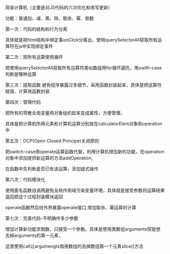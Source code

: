 简易计算机（主要是对JS代码的六次优化和改写更新）

功能：普通加、减、乘、除、取余、幂、倒数

第一次：代码的结构和行为分离

具体就是把html结构中绑定事onClick分离出，使用querySelectorAll获取所有运算符在js中实现绑定事件

第二次：把所有运算使用循环

把使用querySelectorAll获取所有运算符类似数组用for循环遍历，用swith-case判断是哪种运算

第三次：提取函数
避免程序暴露过多细节，采用函数封装起来，具体是把运算符赋值、计算用函数封装

第四次：管理代码

把所有的零散全局变量用对象组织起来变成属性，方便管理，

具体是把计算机所用元素和计算机运算分别放在calculatorElem对象和operation中

第五次：OCP(Open Closed Principe)关闭原则

把switch-case用operate运算函数代替，利用计算机增加新的功能，在operation对象中添加提供新运算的方法addOperation,

在函数中先判断是否已有该运算，添加链式操作

第六次：代码模块化

使用匿名函数自调用避免全局作用域污染变量环境，具体就是接受参数将运算结果返回把这个过程封装模块返回

operate函数然后给外界暴露operate接口,增加取余、幂运算的计算

第七次：完善代码-不明确传多少参数

增加计算新功能求倒数，只接受一个参数。具体是使用类数组arguments但是想去掉arguments的第一元素，

这里使用call让argumengts借用数组的去掉数组第一个元素slice()方法